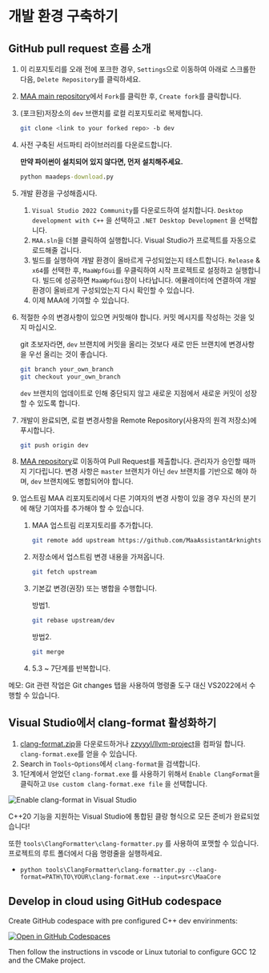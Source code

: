 # 개발 환경 구축하기

## GitHub pull request 흐름 소개

1. 이 리포지토리를 오래 전에 포크한 경우, `Settings`으로 이동하여 아래로 스크롤한 다음, `Delete Repository`를 클릭하세요.
2. [MAA main repository](https://github.com/MaaAssistantArknights/MaaAssistantArknights)에서 `Fork`를 클릭한 후, `Create fork`를 클릭합니다.
3. (포크된)저장소의 `dev` 브랜치를 로컬 리포지토리로 복제합니다.

   ```bash
   git clone <link to your forked repo> -b dev
   ```
4. 사전 구축된 서드파티 라이브러리를 다운로드합니다.

   **만약 파이썬이 설치되어 있지 않다면, 먼저 설치해주세요.**

   ```cmd
   python maadeps-download.py
   ```
5. 개발 환경을 구성해줍시다.

   1. `Visual Studio 2022 Community`를 다운로드하여 설치합니다.  `Desktop development with C++` 을 선택하고 `.NET Desktop Development` 을 선택합니다.
   2. `MAA.sln`을 더블 클릭하여 실행합니다. Visual Studio가 프로젝트를 자동으로 로드해줄 겁니다.
   3. 빌드를 실행하여 개발 환경이 올바르게 구성되었는지 테스트합니다. `Release` & `x64`를 선택한 후, `MaaWpfGui`를 우클릭하여 시작 프로젝트로 설정하고 실행합니다. 빌드에 성공하면 `MaaWpfGui`창이 나타납니다. 에뮬레이터에 연결하여 개발 환경이 올바르게 구성되었는지 다시 확인할 수 있습니다.
   4. 이제 MAA에 기여할 수 있습니다.
6. 적절한 수의 변경사항이 있으면 커밋해야 합니다. 커밋 메시지를 작성하는 것을 잊지 마십시오.

   git 초보자라면, `dev` 브랜치에 커밋을 올리는 것보다 새로 만든 브랜치에 변경사항을 우선 올리는 것이 좋습니다.

   ```bash
   git branch your_own_branch
   git checkout your_own_branch
   ```

   `dev` 브랜치의 업데이트로 인해 중단되지 않고 새로운 지점에서 새로운 커밋이 성장할 수 있도록 합니다.
7. 개발이 완료되면, 로컬 변경사항을 Remote Repository(사용자의 원격 저장소)에 푸시합니다.

   ```bash
   git push origin dev
   ```
8. [MAA repository](https://github.com/MaaAssistantArknights/MaaAssistantArknights)로 이동하여 Pull Request를 제출합니다. 관리자가 승인할 때까지 기다립니다. 변경 사항은 `master` 브랜치가 아닌 `dev` 브랜치를 기반으로 해야 하며, `dev` 브랜치에도 병합되어야 합니다.
9. 업스트림 MAA 리포지토리에서 다른 기여자의 변경 사항이 있을 경우 자신의 분기에 해당 기여자를 추가해야 할 수 있습니다.

   1. MAA 업스트림 리포지토리를 추가합니다.

      ```bash
      git remote add upstream https://github.com/MaaAssistantArknights/MaaAssistantArknights.git
      ```
   2. 저장소에서 업스트림 변경 내용을 가져옵니다.

      ```bash
      git fetch upstream
      ```
   3. 기본값 변경(권장) 또는 병합을 수행합니다.

      방법1.

      ```bash
      git rebase upstream/dev
      ```

      방법2.

      ```bash
      git merge
      ```
   4. 5.3 ~ 7단계를 반복합니다.

메모: Git 관련 작업은 Git changes 탭을 사용하여 명령줄 도구 대신 VS2022에서 수행할 수 있습니다.

## Visual Studio에서 clang-format 활성화하기

1. [clang-format.zip](https://github.com/MaaAssistantArknights/MaaAssistantArknights/files/12775054/clang-format.zip)을 다운로드하거나 [zzyyyl/llvm-project](https://github.com/zzyyyl/llvm-project/tree/fix/clang-format)을 컴파일 합니다. `clang-format.exe`를 얻을 수 있습니다.
2. Search  in `Tools`-`Options`에서 `clang-format`을 검색합니다.
3. 1단계에서 얻었던 `clang-format.exe` 를 사용하기 위해서 `Enable ClangFormat`을 클릭하고 `Use custom clang-format.exe file` 을 선택합니다.

![Enable clang-format in Visual Studio](https://user-images.githubusercontent.com/74587068/188262146-bf36f10a-db94-4a3c-9802-88b703342fb6.png)

C++20 기능을 지원하는 Visual Studio에 통합된 클랑 형식으로 모든 준비가 완료되었습니다!

또한 `tools\ClangFormatter\clang-formatter.py` 를 사용하여 포맷할 수 있습니다. 프로젝트의 루트 폴더에서 다음 명령줄을 실행하세요.

- `python tools\ClangFormatter\clang-formatter.py --clang-format=PATH\TO\YOUR\clang-format.exe --input=src\MaaCore`

## Develop in cloud using GitHub codespace

Create GitHub codespace with pre configured C++ dev envirinments:

[![Open in GitHub Codespaces](https://github.com/codespaces/badge.svg?color=green)](https://codespaces.new/MaaAssistantArknights/MaaAssistantArknights)

Then follow the instructions in vscode or Linux tutorial to configure GCC 12 and the CMake project.
